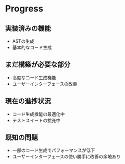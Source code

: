 # Progress

## 実装済みの機能
- ASTの生成
- 基本的なコード生成

## まだ構築が必要な部分
- 高度なコード生成機能
- ユーザーインターフェースの改善

## 現在の進捗状況
- コード生成機能の最適化中
- テストスイートの拡充中

## 既知の問題
- 一部のコード生成でパフォーマンスが低下
- ユーザーインターフェースの使い勝手に改善の余地あり
